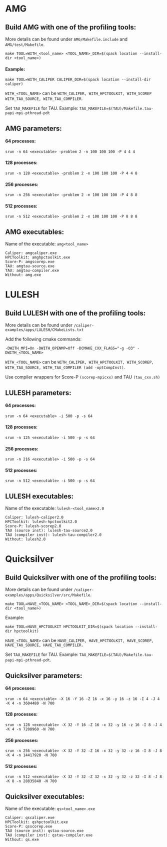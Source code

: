 # AMG

## Build AMG with one of the profiling tools:
More details can be found under `AMG/Makefile.include` and `AMG/test/Makefile`.

```
make TOOL=WITH_<tool_name> <TOOL_NAME>_DIR=$(spack location --install-dir <tool_name>)
```

#### Example:
```
make TOOL=WITH_CALIPER CALIPER_DIR=$(spack location --install-dir caliper) 
```

`WITH_<TOOL_NAME>` can be `WITH_CALIPER, WITH_HPCTOOLKIT, WITH_SCOREP WITH_TAU_SOURCE, WITH_TAU_COMPILER`.

Set `TAU_MAKEFILE` for TAU. Example: `TAU_MAKEFILE=$(TAU)/Makefile.tau-papi-mpi-pthread-pdt` 

## AMG parameters:

#### 64 processes: 
```
srun -n 64 <executable> -problem 2 -n 100 100 100 -P 4 4 4
```
#### 128 processes: 
```
srun -n 128 <executable> -problem 2 -n 100 100 100 -P 4 4 8
```
#### 256 processes: 
```
srun -n 256 <executable> -problem 2 -n 100 100 100 -P 4 8 8
```
#### 512 processes: 
```
srun -n 512 <executable> -problem 2 -n 100 100 100 -P 8 8 8
```

## AMG executables:
Name of the executable: `amg<tool_name>`

```
Caliper: amgcaliper.exe
HPCToolkit: amghpctoolkit.exe
Score-P: amgscorep.exe
TAU: amgtau-source.exe
TAU: amgtau-compiler.exe
Without: amg.exe
```

# LULESH

## Build LULESH with one of the profiling tools:
More details can be found under `/caliper-examples/apps/LULESH/CMakeLists.txt`

Add the following cmake commands:
```
-DWITH_MPI=On -DWITH_OPENMP=Off -DCMAKE_CXX_FLAGS="-g -O3" -DWITH_<TOOL_NAME>
```
`WITH_<TOOL_NAME>` can be `WITH_CALIPER, WITH_HPCTOOLKIT, WITH_SCOREP, WITH_TAU_SOURCE, WITH_TAU_COMPILER (add -optCompInst)`.

Use compiler wrappers for Score-P `(scorep-mpicxx)` and TAU `(tau_cxx.sh)`

## LULESH parameters:
#### 64 processes: 
```
srun -n 64 <executable> -i 500 -p -s 64
```
#### 128 processes: 
```
srun -n 125 <executable> -i 500 -p -s 64
```
#### 256 processes: 
```
srun -n 216 <executable> -i 500 -p -s 64
```
#### 512 processes: 
```
srun -n 512 <executable> -i 500 -p -s 64
```

## LULESH executables:
Name of the executable: `lulesh-<tool_name>2.0`

```
Caliper: lulesh-caliper2.0
HPCToolkit: lulesh-hpctoolkit2.0
Score-P: lulesh-scorep2.0
TAU (source inst): lulesh-tau-source2.0
TAU (compiler inst): lulesh-tau-compiler2.0
Without: lulesh2.0
```

# Quicksilver

## Build Quicksilver with one of the profiling tools:
More details can be found under `/caliper-examples/apps/Quicksilver/src/Makefile`.

```
make TOOL=HAVE_<TOOL_NAME> <TOOL_NAME>_DIR=$(spack location --install-dir <tool_name>)
```

Example:
```
make TOOL=HAVE_HPCTOOLKIT HPCTOOLKIT_DIR=$(spack location --install-dir hpctoolkit)
```

`HAVE_<TOOL_NAME>` can be `HAVE_CALIPER, HAVE_HPCTOOLKIT, HAVE_SCOREP, HAVE_TAU_SOURCE, HAVE_TAU_COMPILER.`

Set `TAU_MAKEFILE` for TAU. Example: `TAU_MAKEFILE=$(TAU)/Makefile.tau-papi-mpi-pthread-pdt`.

## Quicksilver parameters:
#### 64 processes: 
```
srun -n 64 <executable> -X 16 -Y 16 -Z 16 -x 16 -y 16 -z 16 -I 4 -J 4 -K 4 -n 3604480 -N 700
```
#### 128 processes: 
```
srun -n 128 <executable> -X 32 -Y 16 -Z 16 -x 32 -y 16 -z 16 -I 8 -J 4 -K 4 -n 7208960 -N 700
```
#### 256 processes: 
```
srun -n 256 <executable> -X 32 -Y 32 -Z 16 -x 32 -y 32 -z 16 -I 8 -J 8 -K 4 -n 14417920 -N 700
```
#### 512 processes: 
```
srun -n 512 <executable> -X 32 -Y 32 -Z 32 -x 32 -y 32 -z 32 -I 8 -J 8 -K 8 -n 28835840 -N 700
```

## Quicksilver executables:
Name of the executable: `qs<tool_name>.exe`

```
Caliper: qscaliper.exe
HPCToolkit: qshpctoolkit.exe
Score-P: qsscorep.exe
TAU (source inst): qstau-source.exe
TAU (compiler inst): qstau-compiler.exe
Without: qs.exe
```
